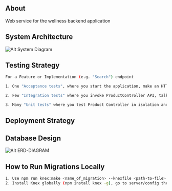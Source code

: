 ## About

Web service for the wellness backend application

## System Architecture

![Alt System Diagram](https://wellnessimagesdevelopment.s3.amazonaws.com/wellness-image/system_arch-v1.png)

## Testing Strategy

```sh
For a Feature or Implementation (e.g. "Search") endpoint

1. One "Acceptance tests", where you start the application, make an HTTP request to search for a given product name, and verify that expected products were returned. This verifies that all parts of the application are correctly wired together.

2. Few "Integration tests" where you invoke ProductController API, talk to a real database, and verify that the queries built by the controller work as expected by the database server.

3. Many "Unit tests" where you test Product Controller in isolation and verify that the controller handles all different situations, including error paths and edge cases.
```

## Deployment Strategy

## Database Design

![Alt ERD-DIAGRAM](https://dbdiagram.io/d/5f8209263a78976d7b772274)

## How to Run Migrations Locally

```sh
1. Use npm run knex:make <name_of_migration> --knexfile <path-to-file>
2. Install Knex globally (npm install knex -g), go to server/config then run knex:make <name_of_migration>

```
